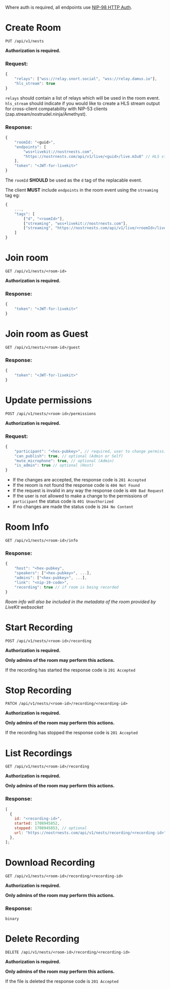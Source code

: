 Where auth is required, all endpoints use [NIP-98 HTTP Auth](https://github.com/nostr-protocol/nips/blob/master/98.md).

# Create Room

`PUT /api/v1/nests`

**Authorization is required.**

### Request:

```js
{
    "relays": ["wss://relay.snort.social", "wss://relay.damus.io"],
    "hls_stream": true
}
```

`relays` should contain a list of relays which will be used in the room event.
`hls_stream` should indicate if you would like to create a HLS stream output for cross-client compatability with NIP-53 clients (zap.stream/nostrudel.ninja/Amethyst).

### Response:

```js
{
    "roomId: "<guid>",
    "endpoints": [
        "wss+livekit://nostrnests.com",
        "https://nostrnests.com/api/v1/live/<guid>/live.m3u8" // HLS stream endpoint for this room
    ],
    "token": "<JWT-for-livekit>"
}
```

The `roomId` **SHOULD** be used as the `d` tag of the replacable event.

The client **MUST** include `endpoints` in the room event using the `streaming` tag eg:

```js
{
    ...,
    "tags": [
        ["d", "<roomId>"],
        ["streaming", "wss+livekit://nostrnests.com"],
        ["streaming", "https://nostrnests.com/api/v1/live/<roomId>/live.m3u8"]
    ]
}
```

# Join room

`GET /api/v1/nests/<room-id>`

**Authorization is required.**

### Response:

```js
{
    "token": "<JWT-for-livekit>"
}
```

# Join room as Guest

`GET /api/v1/nests/<room-id>/guest`

### Response:

```js
{
    "token": "<JWT-for-livekit>"
}
```

# Update permissions

`POST /api/v1/nests/<room-id>/permissions`

**Authorization is required.**

### Request:

```js
{
    "participant": "<hex-pubkey>", // required, user to change permissions for
    "can_publish": true, // optional (Admin or Self)
    "mute_microphone": true, // optional (Admin)
    "is_admin": true // optional (Host)
}
```

- If the changes are accepted, the response code is `201 Accepted`
- If the reoom is not found the response code is `404 Not Found`
- If the request is invalid in any way the response code is `400 Bad Request`
- If the user is not allowed to make a change to the permissions of `participant` the status code is `401 Unauthorized`
- If no changes are made the status code is `204 No Content`

# Room Info

`GET /api/v1/nests/<room-id>/info`

### Response:

```js
{
    "host": "<hex-pubkey",
    "speakers": ["<hex-pubkey>", ...],
    "admins": ["<hex-pubkey>", ...],
    "link": "<nip-19-code>",
    "recording": true // if room is being recorded
}
```

_Room info will also be included in the metadata of the room provided by LiveKit websocket_

# Start Recording

`POST /api/v1/nests/<room-id>/recording`

**Authorization is required.**

**Only admins of the room may perform this actions.**

If the recording has started the response code is `201 Accepted`

# Stop Recording

`PATCH /api/v1/nests/<room-id>/recording/<recording-id>`

**Authorization is required.**

**Only admins of the room may perform this actions.**

If the recording has stopped the response code is `201 Accepted`

# List Recordings

`GET /api/v1/nests/<room-id>/recording`

**Authorization is required.**

**Only admins of the room may perform this actions.**

### Response:

```js
[
  {
    id: "<recording-id>",
    started: 1708945852,
    stopped: 1708945853, // optional
    url: "https://nostrnests.com/api/v1/nests/recording/<recording-id>",
  },
];
```

# Download Recording

`GET /api/v1/nests/<room-id>/recording/<recording-id>`

**Authorization is required.**

**Only admins of the room may perform this actions.**

### Response:

`binary`

# Delete Recording

`DELETE /api/v1/nests/<room-id>/recording/<recording-id>`

**Authorization is required.**

**Only admins of the room may perform this actions.**

If the file is deleted the response code is `201 Accepted`
